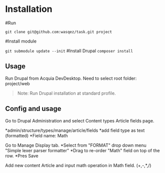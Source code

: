 # Installation

#Run

`git clone git@github.com:wasqez/task.git project`

#Install module 

`git submodule update --init`
#Install Drupal
`composer install`

## Usage

Run Drupal from Acquia DevDesktop.
Need to select root folder: project/web

> Note: Run Drupal installation at standard profile.

## Config and usage

Go to Drupal Administration and select Content types Article fields page.

*admin/structure/types/manage/article/fields 
*add field type as text (formatted) 
*Field name: Math

Go to Manage Display tab.
*Select from "FORMAT" drop down menu "Simple lexer parser formatter"
*Drag to re-order "Math" field on top of the row. 
*Pres Save

Add new content Article and input math operation in Math field.
(+,-,*,/)

